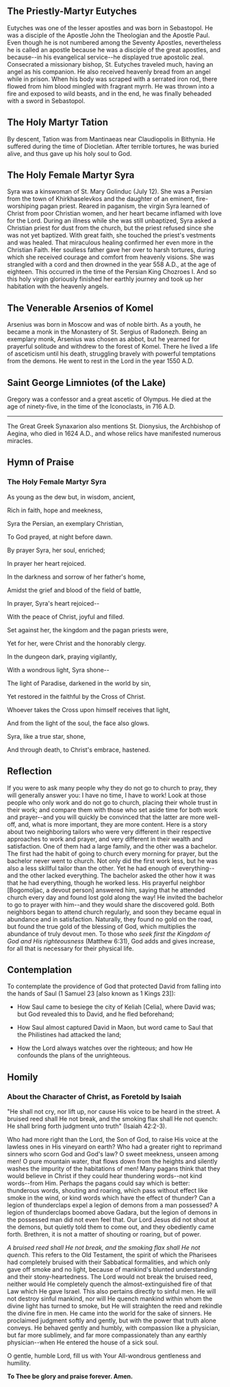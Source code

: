 ## The Priestly-Martyr Eutyches

Eutyches was one of the lesser apostles and was born in Sebastopol. He was a disciple of the Apostle John the Theologian and the Apostle Paul. Even though he is not numbered among the Seventy Apostles, nevertheless he is called an apostle because he was a disciple of the great apostles, and because--in his evangelical service--he displayed true apostolic zeal. Consecrated a missionary bishop, St. Eutyches traveled much, having an angel as his companion. He also received heavenly bread from an angel while in prison. When his body was scraped with a serrated iron rod, there flowed from him blood mingled with fragrant myrrh. He was thrown into a fire and exposed to wild beasts, and in the end, he was finally beheaded with a sword in Sebastopol.

## The Holy Martyr Tation

By descent, Tation was from Mantinaeas near Claudiopolis in Bithynia. He suffered during the time of Diocletian. After terrible tortures, he was buried alive, and thus gave up his holy soul to God.

## The Holy Female Martyr Syra

Syra was a kinswoman of St. Mary Golinduc (July 12). She was a Persian from the town of Khirkhaselevkos and the daughter of an eminent, fire-worshiping pagan priest. Reared in paganism, the virgin Syra learned of Christ from poor Christian women, and her heart became inflamed with love for the Lord. During an illness while she was still unbaptized, Syra asked a Christian priest for dust from the church, but the priest refused since she was not yet baptized. With great faith, she touched the priest's vestments and was healed. That miraculous healing confirmed her even more in the Christian Faith. Her soulless father gave her over to harsh tortures, during which she received courage and comfort from heavenly visions. She was strangled with a cord and then drowned in the year 558 A.D., at the age of eighteen. This occurred in the time of the Persian King Chozroes I. And so this holy virgin gloriously finished her earthly journey and took up her habitation with the heavenly angels.

## The Venerable Arsenios of Komel

Arsenius was born in Moscow and was of noble birth. As a youth, he became a monk in the Monastery of St. Sergius of Radonezh. Being an exemplary monk, Arsenius was chosen as abbot, but he yearned for prayerful solitude and withdrew to the forest of Komel. There he lived a life of asceticism until his death, struggling bravely with powerful temptations from the demons. He went to rest in the Lord in the year 1550 A.D.

## Saint George Limniotes (of the Lake)

Gregory was a confessor and a great ascetic of Olympus. He died at the age of ninety-five, in the time of the Iconoclasts, in 716 A.D. 

---

The Great Greek Synaxarion also mentions St. Dionysius, the Archbishop of Aegina, who died in 1624 A.D., and whose relics have manifested numerous miracles.

## Hymn of Praise

### The Holy Female Martyr Syra

As young as the dew but, in wisdom, ancient, 

Rich in faith, hope and meekness, 

Syra the Persian, an exemplary Christian, 

To God prayed, at night before dawn. 

By prayer Syra, her soul, enriched; 

In prayer her heart rejoiced. 

In the darkness and sorrow of her father's home, 

Amidst the grief and blood of the field of battle, 

In prayer, Syra's heart rejoiced-- 

With the peace of Christ, joyful and filled. 

Set against her, the kingdom and the pagan priests were, 

Yet for her, were Christ and the honorably clergy. 

In the dungeon dark, praying vigilantly, 

With a wondrous light, Syra shone-- 

The light of Paradise, darkened in the world by sin, 

Yet restored in the faithful by the Cross of Christ. 

Whoever takes the Cross upon himself receives that light, 

And from the light of the soul, the face also glows. 

Syra, like a true star, shone, 

And through death, to Christ's embrace, hastened. 

## Reflection

If you were to ask many people why they do not go to church to pray, they will generally answer you: I have no time, I have to work! Look at those people who only work and do not go to church, placing their whole trust in their work; and compare them with those who set aside time for both work and prayer--and you will quickly be convinced that the latter are more well-off, and, what is more important, they are more content. Here is a story about two neighboring tailors who were very different in their respective approaches to work and prayer, and very different in their wealth and satisfaction. One of them had a large family, and the other was a bachelor. The first had the habit of going to church every morning for prayer, but the bachelor never went to church. Not only did the first work less, but he was also a less skillful tailor than the other. Yet he had enough of everything--and the other lacked everything. The bachelor asked the other how it was that he had everything, though he worked less. His prayerful neighbor [Bogomoljac, a devout person] answered him, saying that he attended church every day and found lost gold along the way! He invited the bachelor to go to prayer with him--and they would share the discovered gold. Both neighbors began to attend church regularly, and soon they became equal in abundance and in satisfaction. Naturally, they found no gold on the road, but found the true gold of the blessing of God, which multiplies the abundance of truly devout men. To those who *seek first the Kingdom of God and His righteousness* (Matthew 6:31), God adds and gives increase, for all that is necessary for their physical life.

## Contemplation

To contemplate the providence of God that protected David from falling into the hands of Saul (1 Samuel 23 [also known as 1 Kings 23]):

- How Saul came to besiege the city of Keliah [Celia], where David was; but God revealed this to David, and he fled beforehand;

- How Saul almost captured David in Maon, but word came to Saul that the Philistines had attacked the land;

- How the Lord always watches over the righteous; and how He confounds the plans of the unrighteous.

## Homily

### About the Character of Christ, as Foretold by Isaiah

"He shall not cry, nor lift up, nor cause His voice to be heard in the street. A bruised reed shall He not break, and the smoking flax shall He not quench: He shall bring forth judgment unto truth" (Isaiah 42:2-3).

Who had more right than the Lord, the Son of God, to raise His voice at the lawless ones in His vineyard on earth? Who had a greater right to reprimand sinners who scorn God and God's law? O sweet meekness, unseen among men! O pure mountain water, that flows down from the heights and silently washes the impurity of the habitations of men! Many pagans think that they would believe in Christ if they could hear thundering words--not kind words--from Him. Perhaps the pagans could say which is better: thunderous words, shouting and roaring, which pass without effect like smoke in the wind, or kind words which have the effect of thunder? Can a legion of thunderclaps expel a legion of demons from a man possessed? A legion of thunderclaps boomed above Gadara, but the legion of demons in the possessed man did not even feel that. Our Lord Jesus did not shout at the demons, but quietly told them to come out, and they obediently came forth. Brethren, it is not a matter of shouting or roaring, but of power.

*A bruised reed shall He not break, and the smoking flax shall He not quench.* This refers to the Old Testament, the spirit of which the Pharisees had completely bruised with their Sabbatical formalities, and which only gave off smoke and no light, because of mankind's blunted understanding and their stony-heartedness. The Lord would not break the bruised reed, neither would He completely quench the almost-extinguished fire of that Law which He gave Israel. This also pertains directly to sinful men. He will not destroy sinful mankind, nor will He quench mankind within whom the divine light has turned to smoke, but He will straighten the reed and rekindle the divine fire in men. He came into the world for the sake of sinners. He proclaimed judgment softly and gently, but with the power that truth alone conveys. He behaved gently and humbly, with compassion like a physician, but far more sublimely, and far more compassionately than any earthly physician--when He entered the house of a sick soul.

O gentle, humble Lord, fill us with Your All-wondrous gentleness and humility.

**To Thee be glory and praise forever. Amen.**
